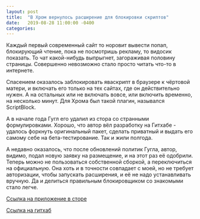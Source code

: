 ```yaml
---
layout: post
title:  "В Хром вернулось расширение для блокировки скриптов"
date:   2019-08-28 11:00:00 -0400
categories: 
---
```


Каждый первый современный сайт то норовит вывести попап, блокирующий чтение, пока не посмотришь рекламу, то видосик показать. То чат какой-нибудь выпрыгнет, загораживая половину страницы. Совершенно невозможно стало просто читать что-то в интернете.

Спасением оказалось заблокировать яваскрипт в браузере к чёртовой матери, и включать его только на тех сайтах, где он действительно нужен. А на остальных или не включать вовсе, или включить временно, на несколько минут. Для Хрома был такой плагин, назывался ScriptBlock.

А в начале года Гугл его удалил из стора со странными формулировками. Хорошо, что автор вёл разработку на Гитхабе - удалось форкнуть оригинальный пакет, сделать приватный и выдать его самому себе на бета-тестирование. Так и жили полгода.

А недавно оказалось, что после обновлений политик Гугла, автор, видимо, подал новую заявку на размещение, и на этот раз её одобрили. Теперь можно не пользоваться собственной сборкой, а переключиться на официальную. Она хоть и в точности совпадает с моей, но не требует авторизации, чтобы запускать расширения, и её не надо устанавливать вручную. Да и делиться правильным блокировщиком со знакомыми стало легче.

[Ссылка на приложение в сторе](https://chrome.google.com/webstore/detail/scriptblock/hcdjknjpbnhdoabbngpmfekaecnpajba)

[Ссылка на гитхаб](https://github.com/compvid30/scriptblock)
